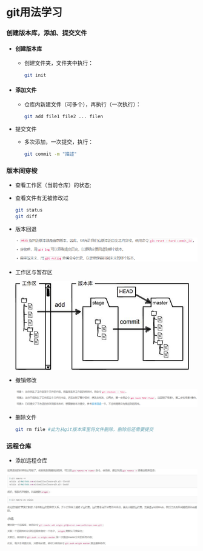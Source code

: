 # git用法学习

### 创建版本库，添加、提交文件

- #### 创建版本库 

  - 创建文件夹，文件夹中执行：

    ```bash
    git init
    ```

- #### 添加文件

  - 仓库内新建文件（可多个），再执行（一次执行）：

    ```bash
    git add file1 file2 ... filen
    ```

- 提交文件

  - 多次添加，一次提交，执行：

    ```bash
    git commit -m "描述"
    ```

### 版本间穿梭

- 查看工作区（当前仓库）的状态;

- 查看文件有无被修改过

  ```bash
  git status
  git diff
  ```

- 版本回退

  ![Imgur](imgs/版本回退.png)



- 工作区与暂存区

  ![Imgur](imgs/工作区与暂存区.jpg)



- 撤销修改

  <img src="imgs/撤销修改.png" alt="image-20210403215346894" style="zoom:150%;" />



- 删除文件

  ```bash
  git rm file #此为从git版本库里将文件删除，删除后还需要提交
  ```

### 远程仓库

- 添加远程仓库

<img src="imgs/添加远程仓库.jpg" alt="Imgur"  />

